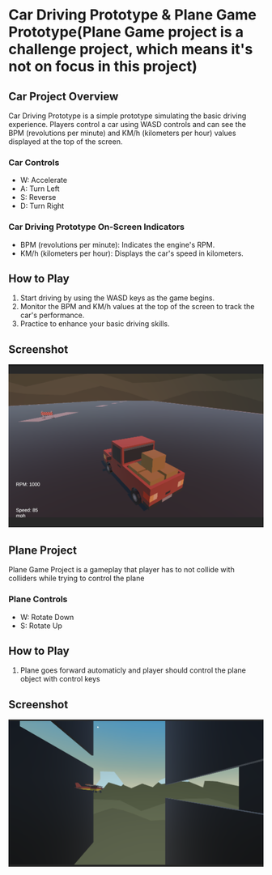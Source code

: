 # Car Driving  Prototype & Plane Game Prototype(Plane Game project is a challenge project, which means it's not on focus in this project)

## Car Project Overview

Car Driving Prototype is a simple prototype simulating the basic driving experience. Players control a car using WASD controls and can see the BPM (revolutions per minute) and KM/h (kilometers per hour) values displayed at the top of the screen.

### Car Controls
- W: Accelerate
- A: Turn Left
- S: Reverse
- D: Turn Right
### Car Driving Prototype On-Screen Indicators

- BPM (revolutions per minute): Indicates the engine's RPM.
- KM/h (kilometers per hour): Displays the car's speed in kilometers.

## How to Play

1. Start driving by using the WASD keys as the game begins.
2. Monitor the BPM and KM/h values at the top of the screen to track the car's performance.
3. Practice to enhance your basic driving skills.

## Screenshot

![Car Driving Prototype](images/screenshot.png)


## Plane Project

Plane Game Project is a gameplay that player has to not collide with colliders while trying to control the plane

### Plane Controls
- W: Rotate Down
- S: Rotate Up

## How to Play

1. Plane goes forward automaticly and player should control the plane object with control keys


## Screenshot
![Plane Game Prototype](images/screenshot1.png)
